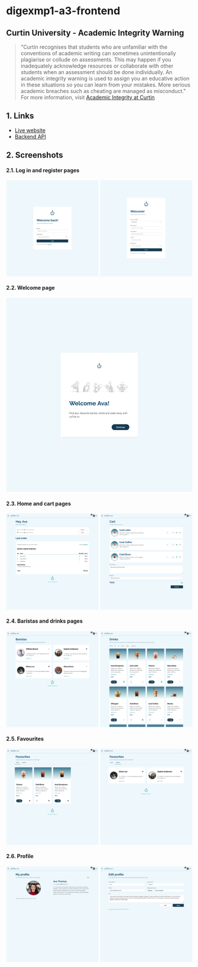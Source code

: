 # digexmp1-a3-frontend

## Curtin University - Academic Integrity Warning

> "Curtin recognises that students who are unfamiliar with the conventions of academic writing can sometimes unintentionally plagiarise or collude on assessments. This may happen if you inadequately acknowledge resources or collaborate with other students when an assessment should be done individually. An academic integrity warning is used to assign you an educative action in these situations so you can learn from your mistakes. More serious academic breaches such as cheating are managed as misconduct."
For more information, visit [Academic Integrity at Curtin](https://www.curtin.edu.au/students/essentials/rights/academic-integrity/)

## 1. Links

- [Live website](https://endearing-manatee-fc92e7.netlify.app)
- [Backend API](https://anyamchelo-coffeeon-backend-b2n2v.ondigitalocean.app)

## 2. Screenshots

#### 2.1. Log in and register pages

![Log in and register pages](static/screenshots/login-register.png)

#### 2.2. Welcome page

![Welcome page](static/screenshots/welcome.png)

#### 2.3. Home and cart pages

![Home and cart pages](static/screenshots/home-cart.png)

#### 2.4. Baristas and drinks pages

![Baristas and drinks pages](static/screenshots/baristas-drinks.png)

#### 2.5. Favourites

![Favourites page](static/screenshots/favourites.png)

#### 2.6. Profile

![Profile page](static/screenshots/profile.png)
